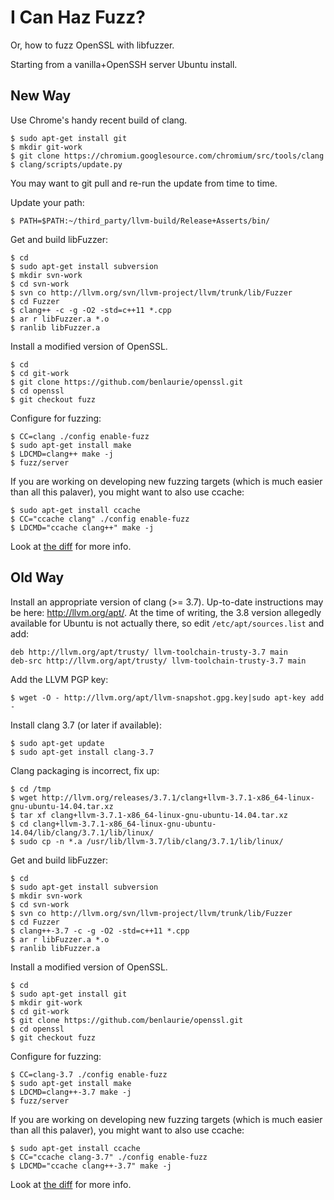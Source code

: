 # I Can Haz Fuzz?

Or, how to fuzz OpenSSL with libfuzzer.

Starting from a vanilla+OpenSSH server Ubuntu install.

## New Way

Use Chrome's handy recent build of clang.

    $ sudo apt-get install git
    $ mkdir git-work
    $ git clone https://chromium.googlesource.com/chromium/src/tools/clang
    $ clang/scripts/update.py

You may want to git pull and re-run the update from time to time.

Update your path:

    $ PATH=$PATH:~/third_party/llvm-build/Release+Asserts/bin/

Get and build libFuzzer:

    $ cd
    $ sudo apt-get install subversion
    $ mkdir svn-work
    $ cd svn-work
    $ svn co http://llvm.org/svn/llvm-project/llvm/trunk/lib/Fuzzer
    $ cd Fuzzer
    $ clang++ -c -g -O2 -std=c++11 *.cpp
    $ ar r libFuzzer.a *.o
    $ ranlib libFuzzer.a

Install a modified version of OpenSSL.

    $ cd
    $ cd git-work
    $ git clone https://github.com/benlaurie/openssl.git
    $ cd openssl
    $ git checkout fuzz

Configure for fuzzing:

    $ CC=clang ./config enable-fuzz
    $ sudo apt-get install make
    $ LDCMD=clang++ make -j
    $ fuzz/server

If you are working on developing new fuzzing targets (which is much easier
than all this palaver), you might want to also use ccache:

    $ sudo apt-get install ccache
    $ CC="ccache clang" ./config enable-fuzz
    $ LDCMD="ccache clang++" make -j

Look at [the
diff](https://github.com/openssl/openssl/compare/master...benlaurie:fuzz) for
more info.

## Old Way

Install an appropriate version of clang (>= 3.7). Up-to-date
instructions may be here: http://llvm.org/apt/. At the time of
writing, the 3.8 version allegedly available for Ubuntu is not
actually there, so edit `/etc/apt/sources.list` and add:

    deb http://llvm.org/apt/trusty/ llvm-toolchain-trusty-3.7 main
    deb-src http://llvm.org/apt/trusty/ llvm-toolchain-trusty-3.7 main

Add the LLVM PGP key:

    $ wget -O - http://llvm.org/apt/llvm-snapshot.gpg.key|sudo apt-key add -

Install clang 3.7 (or later if available):

    $ sudo apt-get update
    $ sudo apt-get install clang-3.7

Clang packaging is incorrect, fix up:

    $ cd /tmp
    $ wget http://llvm.org/releases/3.7.1/clang+llvm-3.7.1-x86_64-linux-gnu-ubuntu-14.04.tar.xz
    $ tar xf clang+llvm-3.7.1-x86_64-linux-gnu-ubuntu-14.04.tar.xz
    $ cd clang+llvm-3.7.1-x86_64-linux-gnu-ubuntu-14.04/lib/clang/3.7.1/lib/linux/
    $ sudo cp -n *.a /usr/lib/llvm-3.7/lib/clang/3.7.1/lib/linux/

Get and build libFuzzer:

    $ cd
    $ sudo apt-get install subversion
    $ mkdir svn-work
    $ cd svn-work
    $ svn co http://llvm.org/svn/llvm-project/llvm/trunk/lib/Fuzzer
    $ cd Fuzzer
    $ clang++-3.7 -c -g -O2 -std=c++11 *.cpp
    $ ar r libFuzzer.a *.o
    $ ranlib libFuzzer.a

Install a modified version of OpenSSL.

    $ cd
    $ sudo apt-get install git
    $ mkdir git-work
    $ cd git-work
    $ git clone https://github.com/benlaurie/openssl.git
    $ cd openssl
    $ git checkout fuzz

Configure for fuzzing:

    $ CC=clang-3.7 ./config enable-fuzz
    $ sudo apt-get install make
    $ LDCMD=clang++-3.7 make -j
    $ fuzz/server

If you are working on developing new fuzzing targets (which is much easier
than all this palaver), you might want to also use ccache:

    $ sudo apt-get install ccache
    $ CC="ccache clang-3.7" ./config enable-fuzz
    $ LDCMD="ccache clang++-3.7" make -j

Look at [the
diff](https://github.com/openssl/openssl/compare/master...benlaurie:fuzz) for
more info.
